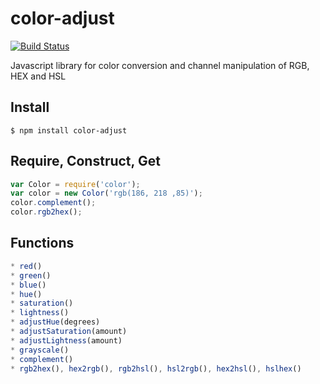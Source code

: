 # color-adjust

[![Build Status](https://travis-ci.org/Qix-/color-convert.svg?branch=master)](https://travis-ci.org/Qix-/color-convert)

Javascript library for color conversion and channel manipulation of RGB, HEX and HSL

## Install

```console
$ npm install color-adjust
```

## Require, Construct, Get
```js
var Color = require('color');
var color = new Color('rgb(186, 218 ,85)');
color.complement();
color.rgb2hex();
```

## Functions
```js
* red()
* green()
* blue()
* hue()
* saturation()
* lightness()
* adjustHue(degrees)
* adjustSaturation(amount)
* adjustLightness(amount)
* grayscale()
* complement()
* rgb2hex(), hex2rgb(), rgb2hsl(), hsl2rgb(), hex2hsl(), hslhex()
```
